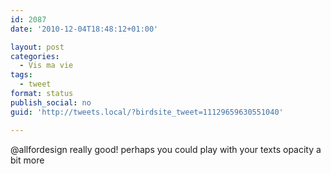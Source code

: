 ```yaml
---
id: 2087
date: '2010-12-04T18:48:12+01:00'

layout: post
categories:
  - Vis ma vie
tags:
  - tweet
format: status
publish_social: no
guid: 'http://tweets.local/?birdsite_tweet=11129659630551040'

---
```


@allfordesign really good! perhaps you could play with your texts opacity a bit more